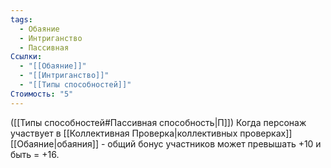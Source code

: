 ```yaml
---
tags:
  - Обаяние
  - Интриганство
  - Пассивная
Ссылки:
  - "[[Обаяние]]"
  - "[[Интриганство]]"
  - "[[Типы способностей]]"
Стоимость: "5"
---
```

([[Типы способностей#Пассивная способность|П]]) Когда персонаж участвует в [[Коллективная Проверка|коллективных проверках]] [[Обаяние|обаяния]] - общий бонус участников может превышать +10 и быть = +16.